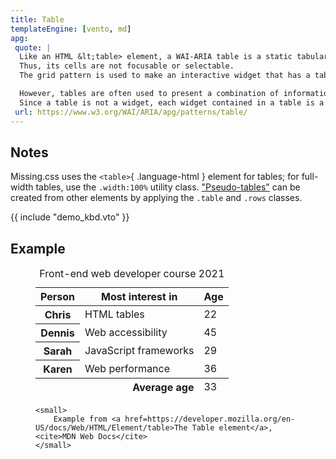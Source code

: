 ```yaml
---
title: Table
templateEngine: [vento, md]
apg:
 quote: |
  Like an HTML &lt;table> element, a WAI-ARIA table is a static tabular structure containing one or more rows that each contain one or more cells; it is not an interactive widget.
  Thus, its cells are not focusable or selectable.
  The grid pattern is used to make an interactive widget that has a tabular structure.

  However, tables are often used to present a combination of information and interactive widgets.
  Since a table is not a widget, each widget contained in a table is a separate stop in the page tab sequence.
 url: https://www.w3.org/WAI/ARIA/apg/patterns/table/
---
```



## Notes

Missing.css uses the `<table>`{ .language-html } element for tables; for full-width tables, use the `.width:100%` utility class.
["Pseudo-tables"][] can be created from other elements by applying the `.table` and `.rows` classes.

["Pseudo-tables"]: /docs/layout/#pseudo-tables

{{ include "demo_kbd.vto" }}


## Example

<figure>
	<table class="width:100%">
		<caption>
			Front-end web developer course 2021
		</caption>
		<thead>
			<tr><th scope=col>Person
				<th scope=col>Most interest in
				<th scope=col>Age
		</thead>
		<tbody>
			<tr><th scope=row>Chris
				<td>HTML tables
				<td>22
			<tr><th scope=row>Dennis
				<td>Web accessibility
				<td>45
			<tr><th scope=row>Sarah
				<td>JavaScript frameworks
				<td>29
			<tr><th scope=row>Karen
				<td>Web performance
				<td>36
		</tbody>
		<tfoot>
			<tr>
				<th scope=row colspan=2 style="text-align: end;">Average age
				<td>33
			</tr>
		</tfoot>
	</table>

	<small>
		Example from <a href=https://developer.mozilla.org/en-US/docs/Web/HTML/Element/table>The Table element</a>, <cite>MDN Web Docs</cite>
	</small>
</figure>
